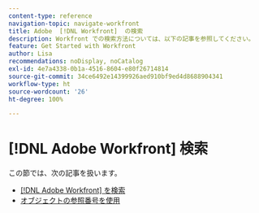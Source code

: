 ```yaml
---
content-type: reference
navigation-topic: navigate-workfront
title: Adobe  [!DNL Workfront]  の検索
description: Workfront での検索方法については、以下の記事を参照してください。
feature: Get Started with Workfront
author: Lisa
recommendations: noDisplay, noCatalog
exl-id: 4e7a4338-0b1a-4516-8604-e80f26714814
source-git-commit: 34ce6492e14399926aed910bf9ed4d8688904341
workflow-type: ht
source-wordcount: '26'
ht-degree: 100%

---
```


# [!DNL Adobe Workfront] 検索

この節では、次の記事を扱います。

* [ [!DNL Adobe Workfront] を検索](../../../workfront-basics/navigate-workfront/search/search-workfront.md)
* [オブジェクトの参照番号を使用](../../../workfront-basics/navigate-workfront/search/reference-number-of-objects.md)
